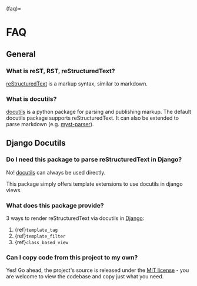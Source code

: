(faq)=

# FAQ

## General

### What is reST, RST, reStructuredText?

[reStructuredText] is a markup syntax, similar to markdown.

### What is docutils?

[docutils] is a python package for parsing and publishing markup. The default docutils package
supports reStructuredText. It can also be extended to parse markdown
(e.g. [myst-parser]).

[myst-parser]: https://github.com/executablebooks/MyST-Parser

## Django Docutils

### Do I need this package to parse reStructuredText in Django?

No! [docutils] can always be used directly.

This package simply offers template extensions to use docutils in django views.

### What does this package provide?

3 ways to render reStructuredText via docutils in [Django]:

1. {ref}`template_tag`
2. {ref}`template_filter`
3. {ref}`class_based_view`

### Can I copy code from this project to my own?

Yes! Go ahead, the project's source is released under the [MIT license] - you are welcome to view the codebase and copy just
what you need.

[MIT license]: https://github.com/tony/django-docutils/blob/master/LICENSE
[docutils]: https://docutils.sourceforge.io/
[reStructuredText]: https://docutils.sourceforge.io/rst.html
[Django]: https://docs.djangoproject.com/

